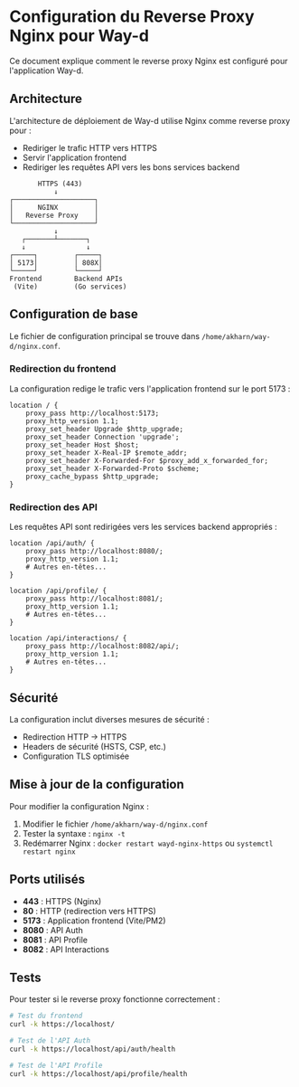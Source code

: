 # Configuration du Reverse Proxy Nginx pour Way-d

Ce document explique comment le reverse proxy Nginx est configuré pour l'application Way-d.

## Architecture

L'architecture de déploiement de Way-d utilise Nginx comme reverse proxy pour :
- Rediriger le trafic HTTP vers HTTPS
- Servir l'application frontend
- Rediriger les requêtes API vers les bons services backend

```
       HTTPS (443)
           ↓
┌────────────────────┐
│      NGINX         │
│   Reverse Proxy    │
└────────────────────┘
           ↓
   ┌───────┴───────┐
   ↓               ↓
┌─────┐         ┌─────┐
│ 5173│         │ 808X│
└─────┘         └─────┘
Frontend        Backend APIs
 (Vite)         (Go services)
```

## Configuration de base

Le fichier de configuration principal se trouve dans `/home/akharn/way-d/nginx.conf`.

### Redirection du frontend

La configuration redige le trafic vers l'application frontend sur le port 5173 :

```nginx
location / {
    proxy_pass http://localhost:5173;
    proxy_http_version 1.1;
    proxy_set_header Upgrade $http_upgrade;
    proxy_set_header Connection 'upgrade';
    proxy_set_header Host $host;
    proxy_set_header X-Real-IP $remote_addr;
    proxy_set_header X-Forwarded-For $proxy_add_x_forwarded_for;
    proxy_set_header X-Forwarded-Proto $scheme;
    proxy_cache_bypass $http_upgrade;
}
```

### Redirection des API

Les requêtes API sont redirigées vers les services backend appropriés :

```nginx
location /api/auth/ {
    proxy_pass http://localhost:8080/;
    proxy_http_version 1.1;
    # Autres en-têtes...
}

location /api/profile/ {
    proxy_pass http://localhost:8081/;
    proxy_http_version 1.1;
    # Autres en-têtes...
}

location /api/interactions/ {
    proxy_pass http://localhost:8082/api/;
    proxy_http_version 1.1;
    # Autres en-têtes...
}
```

## Sécurité

La configuration inclut diverses mesures de sécurité :
- Redirection HTTP → HTTPS
- Headers de sécurité (HSTS, CSP, etc.)
- Configuration TLS optimisée

## Mise à jour de la configuration

Pour modifier la configuration Nginx :

1. Modifier le fichier `/home/akharn/way-d/nginx.conf`
2. Tester la syntaxe : `nginx -t`
3. Redémarrer Nginx : `docker restart wayd-nginx-https` ou `systemctl restart nginx`

## Ports utilisés

- **443** : HTTPS (Nginx)
- **80** : HTTP (redirection vers HTTPS)
- **5173** : Application frontend (Vite/PM2)
- **8080** : API Auth
- **8081** : API Profile
- **8082** : API Interactions

## Tests

Pour tester si le reverse proxy fonctionne correctement :

```bash
# Test du frontend
curl -k https://localhost/

# Test de l'API Auth
curl -k https://localhost/api/auth/health

# Test de l'API Profile
curl -k https://localhost/api/profile/health
```
